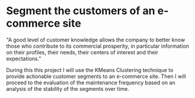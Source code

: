 # Segment the customers of an e-commerce site

"A good level of customer knowledge allows the company to better know those who contribute to its commercial prosperity, in particular information on their profiles, their needs, their centers of interest and their expectations."

During this this project I will use the KMeans Clustering technique to provide actionable customer segments to an e-commerce site. Then I will proceed to the evaluation of the maintenance frequency based on an analysis of the stability of the segments over time. 

